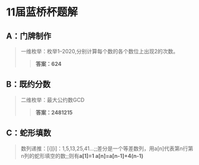 # 11届蓝桥杯题解
## A：门牌制作
>一维枚举：枚举1–2020,分别计算每个数的各个数位上出现2的次数。
>>**答案：624**
## B：既约分数
>二维枚举：最大公约数GCD
>>**答案：2481215**
## C：蛇形填数
>数列递推：[i][i]：1,5,13,25,41…;;差分是一个等差数列，用a[n]代表第n行第n列的蛇形填空的数;;则有**a[1]=1 a[n]=a[n-1]+4(n-1)**
